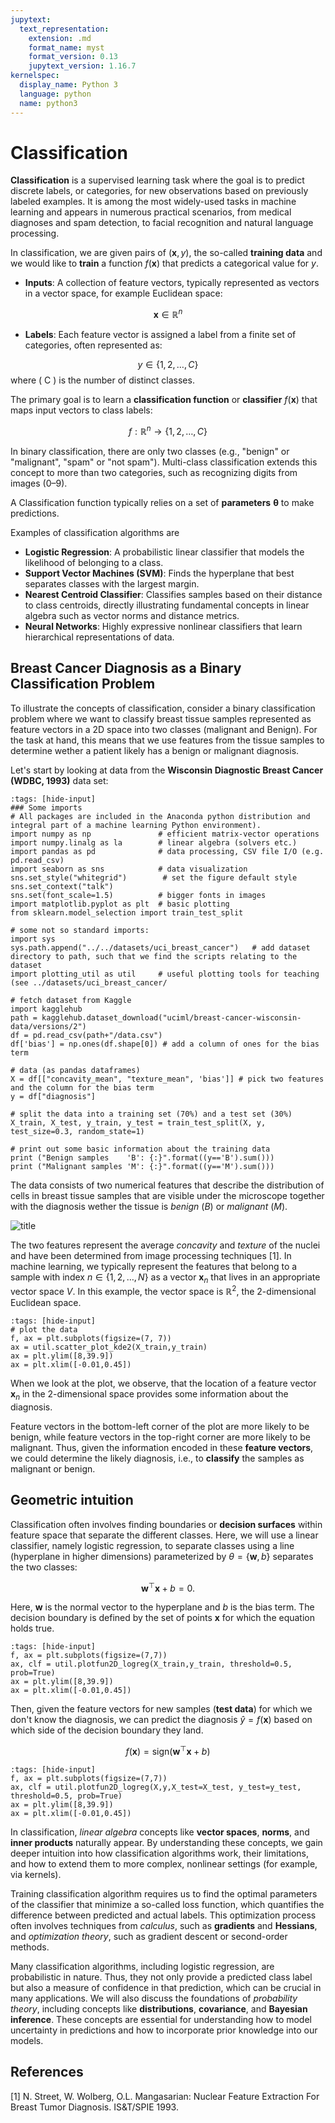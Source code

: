```yaml
---
jupytext:
  text_representation:
    extension: .md
    format_name: myst
    format_version: 0.13
    jupytext_version: 1.16.7
kernelspec:
  display_name: Python 3
  language: python
  name: python3
---
```


# Classification

**Classification** is a supervised learning task where the goal is to predict discrete labels, or categories, for new observations based on previously labeled examples. It is among the most widely-used tasks in machine learning and appears in numerous practical scenarios, from medical diagnoses and spam detection, to facial recognition and natural language processing.

In classification, we are given pairs of $(\mathbf{x}, y)$, the so-called **training data** and we would like to **train** a function $f(\mathbf{x})$ that predicts a categorical value for $y$.

- **Inputs**: A collection of feature vectors, typically represented as vectors in a vector space, for example Euclidean space:
  
$$
\mathbf{x} \in \mathbb{R}^n
$$

- **Labels**: Each feature vector is assigned a label from a finite set of categories, often represented as:

$$
y \in \{1, 2, \dots, C\}
$$
  where \( C \) is the number of distinct classes.

The primary goal is to learn a **classification function** or **classifier** $f(\mathbf{x})$ that maps input vectors to class labels:

$$
f : \mathbb{R}^n \rightarrow \{1, 2, \dots, C\}
$$

In binary classification, there are only two classes (e.g., "benign" or "malignant", "spam" or "not spam").
Multi-class classification extends this concept to more than two categories, such as recognizing digits from images (0–9).

A Classification function typically relies on a set of **parameters** $\mathbf{\theta}$  to make predictions.

Examples of classification algorithms are
- **Logistic Regression**: A probabilistic linear classifier that models the likelihood of belonging to a class.
- **Support Vector Machines (SVM)**: Finds the hyperplane that best separates classes with the largest margin.
- **Nearest Centroid Classifier**: Classifies samples based on their distance to class centroids, directly illustrating fundamental concepts in linear algebra such as vector norms and distance metrics.
- **Neural Networks**: Highly expressive nonlinear classifiers that learn hierarchical representations of data.

## Breast Cancer Diagnosis as a Binary Classification Problem

To illustrate the concepts of classification, consider a binary classification problem where we want to classify breast tissue samples represented as feature vectors in a 2D space into two classes (malignant and Benign). For the task at hand, this means that we use features from the tissue samples to determine wether a patient likely has a benign or malignant diagnosis.

Let's start by looking at data from the **Wisconsin Diagnostic Breast Cancer (WDBC, 1993)** data set:

```{code-cell} ipython3
:tags: [hide-input]
### Some imports
# All packages are included in the Anaconda python distribution and integral part of a machine learning Python environment).
import numpy as np               # efficient matrix-vector operations
import numpy.linalg as la        # linear algebra (solvers etc.)
import pandas as pd              # data processing, CSV file I/O (e.g. pd.read_csv)
import seaborn as sns            # data visualization  
sns.set_style("whitegrid")        # set the figure default style
sns.set_context("talk")
sns.set(font_scale=1.5)          # bigger fonts in images
import matplotlib.pyplot as plt  # basic plotting
from sklearn.model_selection import train_test_split

# some not so standard imports:
import sys
sys.path.append("../../datasets/uci_breast_cancer")   # add dataset directory to path, such that we find the scripts relating to the dataset
import plotting_util as util     # useful plotting tools for teaching (see ../datasets/uci_breast_cancer/

# fetch dataset from Kaggle
import kagglehub
path = kagglehub.dataset_download("uciml/breast-cancer-wisconsin-data/versions/2")
df = pd.read_csv(path+"/data.csv")
df['bias'] = np.ones(df.shape[0]) # add a column of ones for the bias term

# data (as pandas dataframes) 
X = df[["concavity_mean", "texture_mean", 'bias']] # pick two features and the column for the bias term
y = df["diagnosis"]

# split the data into a training set (70%) and a test set (30%)
X_train, X_test, y_train, y_test = train_test_split(X, y, test_size=0.3, random_state=1)

# print out some basic information about the training data
print ("Benign samples    'B': {:}".format((y=='B').sum()))
print ("Malignant samples 'M': {:}".format((y=='M').sum()))
```
The data consists of two numerical features that describe the distribution of cells in breast tissue samples that are visible under the microscope together with the diagnosis wether the tissue is *benign* (*B*) or *malignant* (*M*). 

![title](../../datasets/uci_breast_cancer/figures/breast_cancer_nuclei_12938_2011_Article_597_Fig3_HTML.jpg)

The two features represent the average *concavity* and *texture* of the nuclei and have been determined from image processing techniques [1].
In machine learning, we typically represent the features that belong to a sample with index $n\in \{1,2,\dots, N\}$ as a vector $\mathbf{x}_n$ that lives in an appropriate vector space $V$.
In this example, the vector space is $\mathbb{R}^2$, the 2-dimensional Euclidean space.

```{code-cell} ipython3
:tags: [hide-input]
# plot the data
f, ax = plt.subplots(figsize=(7, 7))
ax = util.scatter_plot_kde2(X_train,y_train)
ax = plt.ylim([8,39.9])
ax = plt.xlim([-0.01,0.45])
```
When we look at the plot, we observe, that the location of a feature vector $\mathbf{x}_n$ in the 2-dimensional space provides some information about the diagnosis.

Feature vectors in the bottom-left corner of the plot are more likely to be benign, while feature vectors in the top-right corner are more likely to be malignant.
Thus, given the information encoded in these **feature vectors**, we could determine the likely diagnosis, i.e., to **classify** the samples as malignant or benign. 

## Geometric intuition

Classification often involves finding boundaries or **decision surfaces** within feature space that separate the different classes.
Here, we will use a linear classifier, namely logistic regression, to separate classes using a line (hyperplane in higher dimensions) parameterized by $\theta=\{\mathbf{w},b\}$ separates the two classes:

$$
\mathbf{w}^{\top}\mathbf{x} + b = 0.
$$

Here, $\mathbf{w}$ is the normal vector to the hyperplane and $b$ is the bias term. The decision boundary is defined by the set of points $\mathbf{x}$ for which the equation holds true.

```{code-cell} ipython3
:tags: [hide-input]
f, ax = plt.subplots(figsize=(7,7))
ax, clf = util.plotfun2D_logreg(X_train,y_train, threshold=0.5, prob=True)
ax = plt.ylim([8,39.9])
ax = plt.xlim([-0.01,0.45])
```

Then, given the feature vectors for new samples (**test data**) for which we don't know the diagnosis, we can predict the diagnosis $\hat{y}=f(\mathbf{x})$ based on which side of the decision boundary they land.

$$
f(\mathbf{x}) = \mathrm{sign}(\mathbf{w}^{\top}\mathbf{x} + b)
$$

```{code-cell} ipython3
:tags: [hide-input]
f, ax = plt.subplots(figsize=(7,7))
ax, clf = util.plotfun2D_logreg(X,y,X_test=X_test, y_test=y_test, threshold=0.5, prob=True)
ax = plt.ylim([8,39.9])
ax = plt.xlim([-0.01,0.45])
```

In classification, *linear algebra* concepts like **vector spaces**, **norms**, and **inner products** naturally appear. By understanding these concepts, we gain deeper intuition into how classification algorithms work, their limitations, and how to extend them to more complex, nonlinear settings (for example, via kernels).

Training classification algorithm requires us to find the optimal parameters of the classifier that minimize a so-called loss function, which quantifies the difference between predicted and actual labels. This optimization process often involves techniques from *calculus*, such as **gradients** and **Hessians**, and *optimization theory*, such as gradient descent or second-order methods.

Many classification algorithms, including logistic regression, are probabilistic in nature. Thus, they not only provide a predicted class label but also a measure of confidence in that prediction, which can be crucial in many applications. We will also discuss the foundations of *probability theory*, including concepts like **distributions**, **covariance**, and **Bayesian inference**. These concepts are essential for understanding how to model uncertainty in predictions and how to incorporate prior knowledge into our models.


## References
[1] N. Street, W. Wolberg, O.L. Mangasarian:  Nuclear Feature Extraction For Breast Tumor Diagnosis. IS&T/SPIE 1993.